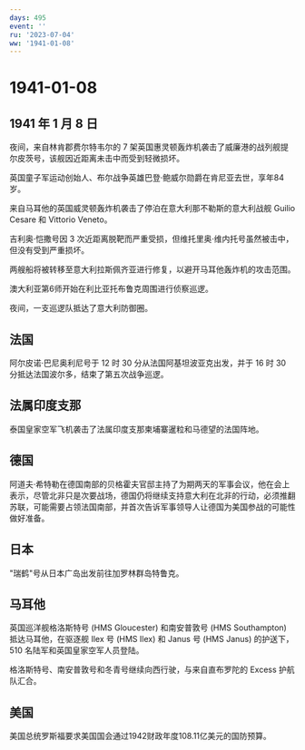 ```yaml
---
days: 495
event: ''
ru: '2023-07-04'
ww: '1941-01-08'
---
```


# 1941-01-08

## 1941 年 1 月 8 日

夜间，来自林肯郡费尔特韦尔的 7
架英国惠灵顿轰炸机袭击了威廉港的战列舰提尔皮茨号，该舰因近距离未击中而受到轻微损坏。

英国童子军运动创始人、布尔战争英雄巴登·鲍威尔勋爵在肯尼亚去世，享年84岁。

来自马耳他的英国威灵顿轰炸机袭击了停泊在意大利那不勒斯的意大利战舰
Guilio Cesare 和 Vittorio Veneto。

吉利奥·恺撒号因 3
次近距离脱靶而严重受损，但维托里奥·维内托号虽然被击中，但没有受到严重损坏。

两艘船将被转移至意大利拉斯佩齐亚进行修复，以避开马耳他轰炸机的攻击范围。

澳大利亚第6师开始在利比亚托布鲁克周围进行侦察巡逻。

夜间，一支巡逻队抵达了意大利防御圈。

## 法国

阿尔皮诺·巴尼奥利尼号于 12 时 30 分从法国阿基坦波亚克出发，并于 16 时 30
分抵达法国波尔多，结束了第五次战争巡逻。

## 法属印度支那

泰国皇家空军飞机袭击了法属印度支那柬埔寨暹粒和马德望的法国阵地。

## 德国

阿道夫·希特勒在德国南部的贝格霍夫官邸主持了为期两天的军事会议，他在会上表示，尽管北非只是次要战场，德国仍将继续支持意大利在北非的行动，必须推翻苏联，可能需要占领法国南部，并首次告诉军事领导人让德国为美国参战的可能性做好准备。

## 日本

"瑞鹤"号从日本广岛出发前往加罗林群岛特鲁克。

## 马耳他

英国巡洋舰格洛斯特号 (HMS Gloucester) 和南安普敦号 (HMS Southampton)
抵达马耳他，在驱逐舰 Ilex 号 (HMS Ilex) 和 Janus 号 (HMS Janus)
的护送下，510 名陆军和英国皇家空军人员登陆。

格洛斯特号、南安普敦号和冬青号继续向西行驶，与来自直布罗陀的 Excess
护航队汇合。

## 美国

美国总统罗斯福要求美国国会通过1942财政年度108.11亿美元的国防预算。